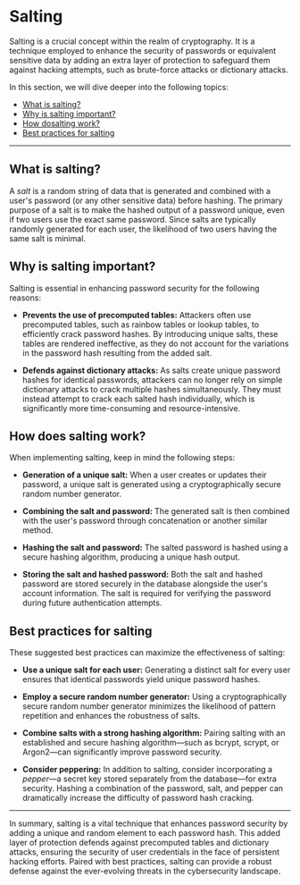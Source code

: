 # Salting

Salting is a crucial concept within the realm of cryptography. It is a technique employed to enhance the security of passwords or equivalent sensitive data by adding an extra layer of protection to safeguard them against hacking attempts, such as brute-force attacks or dictionary attacks.

In this section, we will dive deeper into the following topics:

- [What is salting?](#what-is-salting)
- [Why is salting important?](#why-is-salting-important)
- [How dosalting work?](#how-does-salting-work)
- [Best practices for salting](#best-practices-for-salting)

---

## What is salting?

A _salt_ is a random string of data that is generated and combined with a user's password (or any other sensitive data) before hashing. The primary purpose of a salt is to make the hashed output of a password unique, even if two users use the exact same password. Since salts are typically randomly generated for each user, the likelihood of two users having the same salt is minimal.

## Why is salting important?

Salting is essential in enhancing password security for the following reasons:

- **Prevents the use of precomputed tables:** Attackers often use precomputed tables, such as rainbow tables or lookup tables, to efficiently crack password hashes. By introducing unique salts, these tables are rendered ineffective, as they do not account for the variations in the password hash resulting from the added salt.

- **Defends against dictionary attacks:** As salts create unique password hashes for identical passwords, attackers can no longer rely on simple dictionary attacks to crack multiple hashes simultaneously. They must instead attempt to crack each salted hash individually, which is significantly more time-consuming and resource-intensive.

## How does salting work?

When implementing salting, keep in mind the following steps:

- **Generation of a unique salt:** When a user creates or updates their password, a unique salt is generated using a cryptographically secure random number generator.

- **Combining the salt and password:** The generated salt is then combined with the user's password through concatenation or another similar method.

- **Hashing the salt and password:** The salted password is hashed using a secure hashing algorithm, producing a unique hash output.

- **Storing the salt and hashed password:** Both the salt and hashed password are stored securely in the database alongside the user's account information. The salt is required for verifying the password during future authentication attempts.

## Best practices for salting

These suggested best practices can maximize the effectiveness of salting:

- **Use a unique salt for each user:** Generating a distinct salt for every user ensures that identical passwords yield unique password hashes.

- **Employ a secure random number generator:** Using a cryptographically secure random number generator minimizes the likelihood of pattern repetition and enhances the robustness of salts.

- **Combine salts with a strong hashing algorithm:** Pairing salting with an established and secure hashing algorithm—such as bcrypt, scrypt, or Argon2—can significantly improve password security.

- **Consider peppering:** In addition to salting, consider incorporating a _pepper_—a secret key stored separately from the database—for extra security. Hashing a combination of the password, salt, and pepper can dramatically increase the difficulty of password hash cracking.

---

In summary, salting is a vital technique that enhances password security by adding a unique and random element to each password hash. This added layer of protection defends against precomputed tables and dictionary attacks, ensuring the security of user credentials in the face of persistent hacking efforts. Paired with best practices, salting can provide a robust defense against the ever-evolving threats in the cybersecurity landscape.
